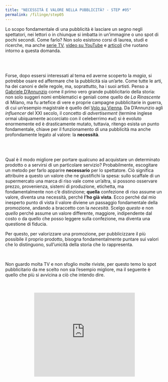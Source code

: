 ```yaml
---
title: "NECESSITÀ E VALORE NELLA PUBBLICITÀ? - STEP #05"
permalink: /filinge/step05
---
```

Lo scopo fondamentale di una pubblicità è lasciare un segno negli spettatori, nei lettori o in chiunque si imbatta in un’immagine o uno spot di pochi secondi. Come farlo? Non solo esistono corsi di laurea, studi e ricerche, ma anche [serie TV](https://www.imdb.com/title/tt0804503/), [video su YouTube](https://youtu.be/8QKfRQOPHPU) e [articoli](https://www.ilpost.it/tag/pubblicita/) che ruotano intorno a questa domanda.

<br />
<br />

Forse, dopo essersi interessati al tema ed averne scoperto la _magia_, si potrebbe osare ed affermare che la pubblicità sia un’arte. Come tutte le arti, ha dei canoni e delle regole, ma, soprattutto, ha i suoi artisti. Penso a [Gabriele D’Annunzio](http://www.treccani.it/enciclopedia/gabriele-d-annunzio/) come il primo vero grande pubblicitario della storia: non solo suggerì nomi emblematici e geniali come quello de *La Rinascente* di Milano, ma fu artefice di vere e proprie campagne pubblicitarie in guerra, di cui un’esempio magistrale è quello del [Volo su Vienna](https://www.ilpost.it/2018/08/09/volo-vienna-dannunzio/). Da D’Annunzio agli *influencer* del XXI secolo, il concetto di *advertisement* (termine inglese ormai ubiquamente accorciato con il celeberrimo `#ad`) si è evoluto enormemente ed è drasticamente mutato, tuttavia, ritengo esista un punto fondamentale, chiave per il funzionamento di una pubblicità ma anche profondamente legato al valore: la **necessità**.

<br />
<br />

Qual è il modo migliore per portare qualcuno ad acquistare un determinato prodotto o a servirsi di un particolare servizio? Probabilmente, escogitare un metodo per farlo apparire **necessario** per lo spettatore. Ciò significa attribuire a questo un valore che ne giustifichi la spesa: sullo scaffale di un supermercato una marca di riso vale come un’altra, si possono osservare prezzo, provenienza, sistemi di produzione, etichetta, ma fondamentalmente non c’è distinzione; **quella** confezione di riso assume un valore, diventa una necessità, perché **l’ho già vista**. Ecco perché dal mio inesperto punto di vista il valore diviene un passaggio fondamentale della promozione, andando a braccetto con la *necesità*. Scelgo *questo* e non *quello* perché assume un valore differente, maggiore, indipendente dal costo o da quello che posso leggere sulla confezione, ma diventa una questione di fiducia.

Per questo, per valorizzare una promozione, per pubblicizzare il più possibile il proprio prodotto, bisogna fondamentalmente puntare sui valori che lo distinguono, sull’unicità della storia che lo rappresenta.

<br />

Non guardo molta TV e non sfoglio molte riviste, per questo temo lo spot pubblicitario da me scelto non sia l’esempio migliore, ma il seguente è quello che più si avvicina a ciò che intendo dire.

<br />
<br />

<div class="separator" style="clear: both; text-align: center;">
<iframe width="320" height="266" class="YOUTUBE-iframe-video" data-thumbnail-src="https://i.ytimg.com/vi/GS9bftGGYB8/0.jpg" src="https://www.youtube.com/embed/GS9bftGGYB8?feature=player_embedded" frameborder="0" allowfullscreen></iframe></div>
